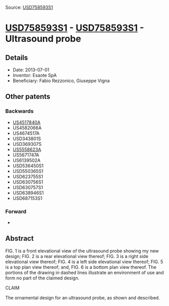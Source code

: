 Source: [USD758593S1](https://patents.google.com/patent/USD758593S1)

# [USD758593S1](USD758593S1.md) - [USD758593S1](USD758593S1.md) - Ultrasound probe

## Details

* Date: 2013-07-01
* Inventor: Esaote SpA
* Beneficiary: Fabio Rezzonico, Giuseppe Vigna

## Other patents

### Backwards
 * [US4517840A](US4517840A.md)
 * US4582066A
 * US4674517A
 * USD343801S
 * USD369307S
 * [US5558623A](US5558623A.md)
 * US5671747A
 * US6139502A
 * USD536450S1
 * USD550365S1
 * USD623755S1
 * USD630756S1
 * USD630757S1
 * USD638946S1
 * USD687153S1
### Forward
 * 
## Abstract

FIG. 1 is a front elevational view of the ultrasound probe showing my new design;
 FIG. 2 is a rear elevational view thereof;
 FIG. 3 is a right side elevational view thereof;
 FIG. 4 is a left side elevational view thereof;
 FIG. 5 is a top plan view thereof; and,
 FIG. 6 is a bottom plan view thereof.
The portions of the drawing in dashed lines illustrate an environment of use and form no part of the claimed design.

CLAIM
 
The ornamental design for an ultrasound probe, as shown and described.